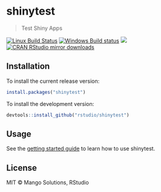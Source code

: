 


# shinytest

> Test Shiny Apps

[![Linux Build Status](https://travis-ci.org/rstudio/shinytest.svg?branch=master)](https://travis-ci.org/rstudio/shinytest)
[![Windows Build status](https://ci.appveyor.com/api/projects/status/github/rstudio/shinytest?svg=true)](https://ci.appveyor.com/project/rstudio/shinytest)
[![](http://www.r-pkg.org/badges/version/shinytest)](http://www.r-pkg.org/pkg/shinytest)
[![CRAN RStudio mirror downloads](http://cranlogs.r-pkg.org/badges/shinytest)](http://www.r-pkg.org/pkg/shinytest)

## Installation

To install the current release version:


```r
install.packages("shinytest")
```


To install the development version:


```r
devtools::install_github("rstudio/shinytest")
```

## Usage

See the [getting started guide](https://rstudio.github.io/shinytest/articles/shinytest.html) to learn how to use shinytest.

## License

MIT © Mango Solutions, RStudio
